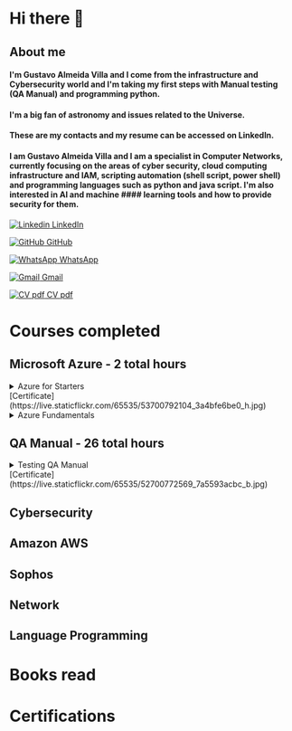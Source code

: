 # **Hi there** 👋

## About me 
#### I'm Gustavo Almeida Villa and I come from the infrastructure and Cybersecurity world and I'm taking my first steps with Manual testing (QA Manual) and programming python.
#### I'm a big fan of astronomy and issues related to the Universe.
#### These are my contacts and my resume can be accessed on LinkedIn.

#### I am Gustavo Almeida Villa and I am a specialist in Computer Networks, currently focusing on the areas of cyber security, cloud computing infrastructure and IAM, scripting automation (shell script, power shell) and programming languages such as python and java script. I'm also interested in AI and machine #### learning tools and how to provide security for them.


[![Linkedin](https://i.stack.imgur.com/gVE0j.png) LinkedIn](https://www.linkedin.com/in/gustavo-almeida-villa-76117037)
&nbsp;

[![GitHub](https://i.stack.imgur.com/tskMh.png) GitHub](https://github.com/guvilla85/)

[![WhatsApp](https://i.imgur.com/dtJOIlk.png) WhatsApp](https://wa.me/5491133718732)

[![Gmail](https://i.imgur.com/M33v43D.png) Gmail](https://mailto:gu.a.villa@gmail.com)

[![CV pdf](https://live.staticflickr.com/65535/52654402582_a1ee71f48e_m.jpg) CV pdf](https://drive.google.com/file/d/1qjYAWrdrOMRlxB3RzkuFRXZanwKPofGa/view?usp=share_link)




# **Courses completed**

## **Microsoft Azure - 2 total hours**

<details>
  <summary>Azure for Starters</summary>       
    Institute:Udemy;      
    Description: Overview about Microsoft Azure. VM creation;     
    Lenght: 2 hours;    
    Date: Sept, 12, 2021;
    Instructors: André Iacono
 </details>
[Certificate](https://live.staticflickr.com/65535/53700792104_3a4bfe6be0_h.jpg) <br>

  
<details>
  <summary>Azure Fundamentals</summary>
   Title (pt-br):               
   Title (esp):                          
   Institute: Educacion IT;                                  
   Description:    
   Lenght:   
   Date:
   Instructors: 
</details>

  
  
## **QA Manual - 26 total hours**

<details>
  <summary>Testing QA Manual</summary>
   Title (pt-br):Testing QA Manual;               
   Title (esp):Testing QA Manual;                          
   Institute: Coderhouse;                                  
   Description: 1. ¿Qué es el testing? / 2. ¿Qué significa ser un Tester? / 3. ¿Cuáles son los distintos tipos de testing? / 4. El testing en el desarrollo de software / 5. Testing en Agilidad / 6. Defectos en el testing / 7. ¿Cómo se prepara para hacer las pruebas? / 8. Ejecución de pruebas / 9. Pruebas de aplicaciones web / 10. Pruebas de aplicaciones mobile / 11. API Testing / 12. Pruebas No funcionales / 13. Proyección profesional;;    
   Lenght: 26 hours;    
   Date: Jan/31/2023; 
   Instructors: Constanza Llanos
</details>
[Certificate](https://live.staticflickr.com/65535/52700772569_7a5593acbc_b.jpg)

## Cybersecurity

## Amazon AWS 

## Sophos 

## Network

## Language Programming

# **Books read**

# **Certifications**





<!--
**guvilla85/guvilla85** is a ✨ _special_ ✨ repository because its `README.md` (this file) appears on your GitHub profile.

Here are some ideas to get you started:

- 🔭 I’m currently working on ...
- 🌱 I’m currently learning ...
- 👯 I’m looking to collaborate on ...
- 🤔 I’m looking for help with ...
- 💬 Ask me about ...
- 📫 How to reach me: ...
- 😄 Pronouns: ...
- ⚡ Fun fact: ...
-->
